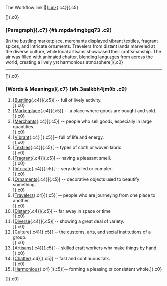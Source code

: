 The Workflow link
👏[[Link](https://www.google.com/url?q=http://www.google.com&sa=D&source=editors&ust=1757004157196668&usg=AOvVaw096W1YWwUHQe3pcoeAfpAY){.c4}]{.c5}

[]{.c0}

### [Paragraph]{.c7} {#h.mpda4mgbgq73 .c9}

[In the bustling marketplace, merchants displayed vibrant textiles,
fragrant spices, and intricate ornaments. Travelers from distant lands
marveled at the diverse culture, while local artisans showcased their
craftsmanship. The air was filled with animated chatter, blending
languages from across the world, creating a lively yet harmonious
atmosphere.]{.c0}

------------------------------------------------------------------------

[]{.c0}

### [Words & Meanings]{.c7} {#h.3aalkbh4jm0b .c9}

1.  [[Bustling](https://www.google.com/url?q=http://www.google.com&sa=D&source=editors&ust=1757004157197849&usg=AOvVaw1Y3zNDWRvUr2saISRm8ySy){.c4}]{.c5}[ --
    full of lively activity.\
    ]{.c0}
2.  [[Marketplace](https://www.google.com/url?q=http://www.google.com&sa=D&source=editors&ust=1757004157198103&usg=AOvVaw2W8n_i6GfFfcxFE1dSQaxb){.c4}]{.c5}[ --
    a place where goods are bought and sold.\
    ]{.c0}
3.  [[Merchants](https://www.google.com/url?q=http://www.google.com&sa=D&source=editors&ust=1757004157198323&usg=AOvVaw18Mbs31M2FqDNA-pTNUayX){.c4}]{.c5}[ --
    people who sell goods, especially in large quantities.\
    ]{.c0}
4.  [[Vibrant](https://www.google.com/url?q=http://www.google.com&sa=D&source=editors&ust=1757004157198588&usg=AOvVaw1DgGsG3Y1-lCIN0-gPTIEp){.c4}
    ]{.c5}[-- full of life and energy.\
    ]{.c0}
5.  [[Textiles](https://www.google.com/url?q=http://www.google.com&sa=D&source=editors&ust=1757004157198761&usg=AOvVaw1Y0A-1ix15yc-RJHXQmu8q){.c4}]{.c5}[ --
    types of cloth or woven fabric.\
    ]{.c0}
6.  [[Fragrant](https://www.google.com/url?q=http://www.google.com&sa=D&source=editors&ust=1757004157198976&usg=AOvVaw1C2X6szmzcDK9RnxrCcw-9){.c4}]{.c5}[ --
    having a pleasant smell.\
    ]{.c0}
7.  [[Intricate](https://www.google.com/url?q=http://www.google.com&sa=D&source=editors&ust=1757004157199168&usg=AOvVaw3EabrssyBq0Zy4TJ0DWTFY){.c4}]{.c5}[ --
    very detailed or complex.\
    ]{.c0}
8.  [[Ornaments](https://www.google.com/url?q=http://www.google.com&sa=D&source=editors&ust=1757004157199382&usg=AOvVaw1ss5orUBGtkcqgY779zaoO){.c4}]{.c5}[ --
    decorative objects used to beautify something.\
    ]{.c0}
9.  [[Travelers](https://www.google.com/url?q=http://www.google.com&sa=D&source=editors&ust=1757004157199582&usg=AOvVaw359rxgBNZVHrJYhJF4bmw6){.c4}]{.c5}[ --
    people who are journeying from one place to another.\
    ]{.c0}
10. [[Distant](https://www.google.com/url?q=http://www.google.com&sa=D&source=editors&ust=1757004157199802&usg=AOvVaw2L48VwwVZf3WbUl-icmBLm){.c4}]{.c5}[ --
    far away in space or time.\
    ]{.c0}
11. [[Diverse](https://www.google.com/url?q=http://www.google.com&sa=D&source=editors&ust=1757004157200005&usg=AOvVaw1tRv4JdIrcqM1nN4uDjVKc){.c4}]{.c5}[ --
    showing a great deal of variety.\
    ]{.c0}
12. [[Culture](https://www.google.com/url?q=http://www.google.com&sa=D&source=editors&ust=1757004157200271&usg=AOvVaw3SP2VyOZYNqHVT5SJFno2M){.c4}]{.c5}[ --
    the customs, arts, and social institutions of a group.\
    ]{.c0}
13. [[Artisans](https://www.google.com/url?q=http://www.google.com&sa=D&source=editors&ust=1757004157200650&usg=AOvVaw2dYlbs30AvgHZwnVpeZjec){.c4}]{.c5}[ --
    skilled craft workers who make things by hand.\
    ]{.c0}
14. [[Chatter](https://www.google.com/url?q=http://www.google.com&sa=D&source=editors&ust=1757004157200920&usg=AOvVaw3fpsFsHpiU5GWkdbsTa-On){.c4}]{.c5}[ --
    fast and continuous talk.\
    ]{.c0}
15. [[Harmonious](https://www.google.com/url?q=http://www.google.com&sa=D&source=editors&ust=1757004157201111&usg=AOvVaw0XE-gnzr3GzlybRA_41IVf){.c4}
    ]{.c5}[-- forming a pleasing or consistent whole.]{.c0}

[]{.c0}
